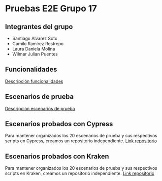 # Pruebas E2E Grupo 17

## Integrantes del grupo
- Santiago Alvarez Soto
- Camilo Ramírez Restrepo
- Laura Daniela Molina
- Wilmar Julian Puentes

## Funcionalidades
[Descripción funcionalidades](https://github.com/Molvilada/Pruebas_E2E_Grupo_17/wiki/Funcionalidades)

## Escenarios de prueba
[Descripción escenarios de prueba](https://github.com/Molvilada/Pruebas_E2E_Grupo_17/wiki/Escenarios-de-prueba)

## Escenarios probados con Cypress

Para mantener organizados los 20 escenarios de prueba y sus respectivos scripts en Cypress, creamos un repositorio independiente. [Link repositorio](https://github.com/Molvilada/Pruebas_E2E_Cypress)

## Escenarios probados con Kraken

Para mantener organizados los 20 escenarios de prueba y sus respectivos scripts en Kraken, creamos un repositorio independiente. [Link repositorio](https://github.com/Molvilada/Pruebas_E2E_Kraken)
